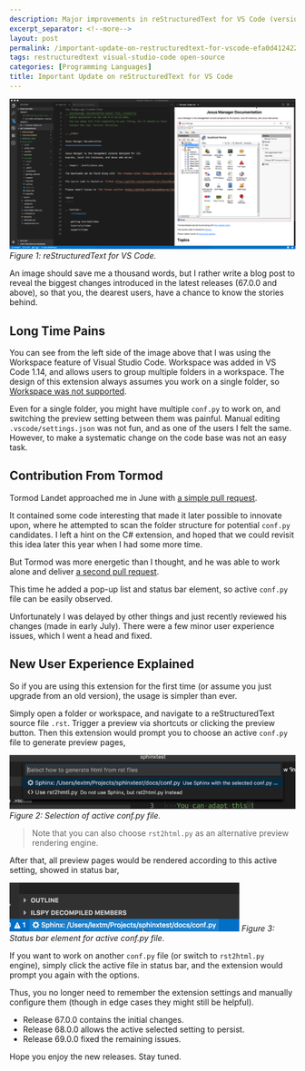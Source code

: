 ```yaml
---
description: Major improvements in reStructuredText for VS Code (version 67.0.0+) including Workspace support, automatic conf.py detection, and simplified preview configuration.
excerpt_separator: <!--more-->
layout: post
permalink: /important-update-on-restructuredtext-for-vscode-efa0d412422f
tags: restructuredtext visual-studio-code open-source
categories: [Programming Languages]
title: Important Update on reStructuredText for VS Code
---
```

![img-description](/images/rst-vscode.png)
_Figure 1: reStructuredText for VS Code._

An image should save me a thousand words, but I rather write a blog post to reveal the biggest changes introduced in the latest releases (67.0.0 and above), so that you, the dearest users, have a chance to know the stories behind.
<!--more-->

## Long Time Pains

You can see from the left side of the image above that I was using the Workspace feature of Visual Studio Code. Workspace was added in VS Code 1.14, and allows users to group multiple folders in a workspace. The design of this extension always assumes you work on a single folder, so [Workspace was not supported](https://github.com/vscode-restructuredtext/vscode-restructuredtext/issues/52).

Even for a single folder, you might have multiple `conf.py` to work on, and switching the preview setting between them was painful. Manual editing `.vscode/settings.json` was not fun, and as one of the users I felt the same. However, to make a systematic change on the code base was not an easy task.

## Contribution From Tormod

Tormod Landet approached me in June with [a simple pull request](https://github.com/vscode-restructuredtext/vscode-restructuredtext/issues/91).

It contained some code interesting that made it later possible to innovate upon, where he attempted to scan the folder structure for potential `conf.py` candidates. I left a hint on the C# extension, and hoped that we could revisit this idea later this year when I had some more time.

But Tormod was more energetic than I thought, and he was able to work alone and deliver [a second pull request](https://github.com/vscode-restructuredtext/vscode-restructuredtext/pull/92).

This time he added a pop-up list and status bar element, so active `conf.py` file can be easily observed.

Unfortunately I was delayed by other things and just recently reviewed his changes (made in early July). There were a few minor user experience issues, which I went a head and fixed.

## New User Experience Explained

So if you are using this extension for the first time (or assume you just upgrade from an old version), the usage is simpler than ever.

Simply open a folder or workspace, and navigate to a reStructuredText source file `.rst`. Trigger a preview via shortcuts or clicking the preview button. Then this extension would prompt you to choose an active `conf.py` file to generate preview pages,

![img-description](/images/rst-popup.png)
_Figure 2: Selection of active conf.py file._

> Note that you can also choose `rst2html.py` as an alternative preview rendering engine.

After that, all preview pages would be rendered according to this active setting, showed in status bar,

![img-description](/images/rst-status.png)
_Figure 3: Status bar element for active conf.py file._

If you want to work on another `conf.py` file (or switch to `rst2html.py` engine), simply click the active file in status bar, and the extension would prompt you again with the options.

Thus, you no longer need to remember the extension settings and manually configure them (though in edge cases they might still be helpful).

* Release 67.0.0 contains the initial changes.
* Release 68.0.0 allows the active selected setting to persist.
* Release 69.0.0 fixed the remaining issues.

Hope you enjoy the new releases. Stay tuned.
